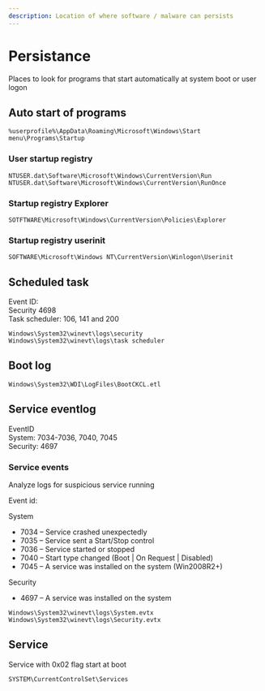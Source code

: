 ```yaml
---
description: Location of where software / malware can persists
---
```


# Persistance

Places to look for programs that start automatically at system boot or user logon

## Auto start of programs

```
%userprofile%\AppData\Roaming\Microsoft\Windows\Start menu\Programs\Startup
```

### User startup registry 

```
NTUSER.dat\Software\Microsoft\Windows\CurrentVersion\Run
NTUSER.dat\Software\Microsoft\Windows\CurrentVersion\RunOnce
```

### Startup registry Explorer

```
SOTFTWARE\Microsoft\Windows\CurrentVersion\Policies\Explorer
```

### Startup registry userinit

```
SOFTWARE\Microsoft\Windows NT\CurrentVersion\Winlogon\Userinit
```

## Scheduled task

Event ID:\
Security 4698\
Task scheduler: 106, 141 and 200

```
Windows\System32\winevt\logs\security
Windows\System32\winevt\logs\task scheduler
```

## Boot log

```
Windows\System32\WDI\LogFiles\BootCKCL.etl
```

## Service eventlog

EventID\
System: 7034-7036, 7040, 7045\
Security: 4697



### Service events

Analyze logs for suspicious service running&#x20;

Event id:

System
* 7034 – Service crashed unexpectedly
* 7035 – Service sent a Start/Stop control
* 7036 – Service started or stopped
* 7040 – Start type changed (Boot | On Request | Disabled)
* 7045 – A service was installed on the system (Win2008R2+)

Security
* 4697 – A service was installed on the system 


```
Windows\System32\winevt\logs\System.evtx
Windows\System32\winevt\logs\Security.evtx
```


## Service

Service with 0x02 flag start at boot

```
SYSTEM\CurrentControlSet\Services
```
